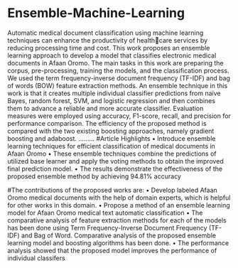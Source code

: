# Ensemble-Machine-Learning
Automatic medical document classification using machine learning techniques can enhance the productivity of healthcare services by reducing processing time and cost. This work proposes an ensemble learning approach to develop a 
model that classifies electronic medical documents in Afaan Oromo. The main tasks in this work are preparing the corpus, pre-processing, training the models, and the classification process. We used the term frequency-inverse document 
frequency (TF-IDF) and bag of words (BOW) feature extraction methods. An ensemble technique in this work is that it 
creates multiple individual classifier predictions from naïve Bayes, random forest, SVM, and logistic regression and then 
combines them to advance a reliable and more accurate classifier. Evaluation measures were employed using accuracy, 
F1-score, recall, and precision for performance comparison. The efficiency of the proposed method is compared with 
the two existing boosting approaches, namely gradient boosting and adaboost.
.........
#Article Highlights
• Introduce ensemble learning techniques for efficient classification of medical documents in Afaan Oromo
• These ensemble techniques combine the predictions of utilized base learner and apply the voting methods to 
obtain the improved final prediction model.
• The results demonstrate the effectiveness of the proposed ensemble method by achieving 94.81% accuracy

#The contributions of the proposed works are:
• Develop labeled Afaan Oromo medical documents with the help of domain experts, which is helpful for other 
works in this domain.
• Propose a method of an ensemble learning model for Afaan Oromo medical text automatic classification
• The comparative analysis of feature extraction methods for each of the models has been done using Term Frequency-Inverse Document Frequency (TF-IDF) and Bag of Word.
Comparative analysis of the proposed ensemble learning model and boosting algorithms has been done.
• The performance analysis showed that the proposed model improves the performance of individual classifers
